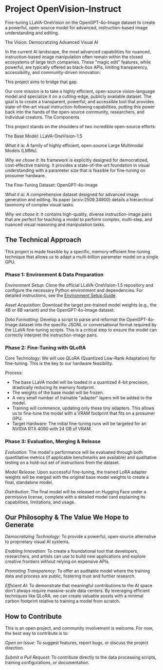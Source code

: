 # Project OpenVision-Instruct

Fine-tuning LLaVA-OneVision on the OpenGPT-4o-Image dataset to create a powerful, open-source model for advanced, instruction-based image understanding and editing.

The Vision: Democratizing Advanced Visual AI

In the current AI landscape, the most advanced capabilities for nuanced, instruction-based image manipulation often remain within the closed ecosystems of large tech companies. These "magic edit" features, while powerful, are typically offered as black-box APIs, limiting transparency, accessibility, and community-driven innovation.

This project aims to bridge that gap.

Our core mission is to take a highly efficient, open-source vision-language model and specialize it on a cutting-edge, publicly available dataset. The goal is to create a transparent, powerful, and accessible tool that provides state-of-the-art visual instruction-following capabilities, putting this power back into the hands of the open-source community, researchers, and individual creators.
The Components

This project stands on the shoulders of two incredible open-source efforts:

The Base Model: LLaVA-OneVision-1.5

*What it is*: A family of highly efficient, open-source Large Multimodal Models (LMMs).

*Why we chose it*: Its framework is explicitly designed for democratized, cost-effective training. It provides a state-of-the-art foundation in visual understanding with a parameter size that is feasible for fine-tuning on prosumer hardware.

The Fine-Tuning Dataset: OpenGPT-4o-Image

*What it is*: A comprehensive dataset designed for advanced image generation and editing. Its paper (arxiv:2509.24900) details a hierarchical taxonomy of complex visual tasks.

*Why we chose it*: It contains high-quality, diverse instruction-image pairs that are perfect for teaching a model to perform complex, multi-step, and nuanced visual reasoning and manipulation tasks.

## The Technical Approach

This project is made feasible by a specific, memory-efficient fine-tuning technique that allows us to adapt a multi-billion parameter model on a single GPU.

### Phase 1: Environment & Data Preparation

*Environment Setup*: Clone the official LLaVA-OneVision-1.5 repository and configure the necessary Python environment and dependencies. For detailed instructions, see the [Environment Setup Guide](./docs/setup.md).

*Asset Acquisition*: Download the target pre-trained model weights (e.g., the 4B or 8B variant) and the OpenGPT-4o-Image dataset.

*Data Formatting*: Develop a script to parse and reformat the OpenGPT-4o-Image dataset into the specific JSONL or conversational format required by the LLaVA fine-tuning scripts. This is a critical step to ensure the model can correctly interpret the instruction-image pairs.

### Phase 2: Fine-Tuning with QLoRA

Core Technology: We will use QLoRA (Quantized Low-Rank Adaptation) for fine-tuning. This is the key to our hardware feasibility.

Process:
 - The base LLaVA model will be loaded in a quantized 4-bit precision, drastically reducing its memory footprint.
 - The weights of the base model will be frozen.
 - A very small number of trainable "adapter" layers will be added to the model.
 - Training will commence, updating only these tiny adapters. This allows us to fine-tune the model with a VRAM footprint that fits on a prosumer GPU.
 - Target Hardware: The initial fine-tuning runs will be targeted for an NVIDIA RTX 4090 with 24 GB of VRAM.

### Phase 3: Evaluation, Merging & Release

*Evaluation*: The model's performance will be evaluated through both quantitative metrics (if applicable benchmarks are available) and qualitative testing on a hold-out set of instructions from the dataset.

*Model Release*: Upon successful fine-tuning, the trained LoRA adapter weights will be merged with the original base model weights to create a final, standalone model.

*Distribution*: The final model will be released on Hugging Face under a permissive license, complete with a detailed model card explaining its capabilities, limitations, and usage.

## Our Philosophy & The Value We Hope to Generate

*Democratizing Technology*: To provide a powerful, open-source alternative to proprietary visual AI systems.

*Enabling Innovation*: To create a foundational tool that developers, researchers, and artists can use to build new applications and explore creative frontiers without relying on expensive APIs.

*Promoting Transparency*: To offer an auditable model where the training data and process are public, fostering trust and further research.

*Efficient AI*: To demonstrate that meaningful contributions to the AI space don't always require massive-scale data centers. By leveraging efficient techniques like QLoRA, we can create valuable assets with a minimal carbon footprint relative to training a model from scratch.

## How to Contribute

This is an open project, and community involvement is welcome. For now, the best way to contribute is to:

*Open an Issue*: To suggest features, report bugs, or discuss the project direction.

*Submit a Pull Request*: To contribute directly to the data processing scripts, training configurations, or documentation.
